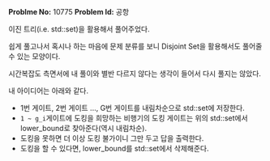 **Problme No:** 10775
**Problem Id:** 공항


이진 트리(i.e. std::set)을 활용해서 풀어주었다.


쉽게 풀고나서 혹시나 하는 마음에 문제 분류를 보니 Disjoint Set을 활용해서도 풀어줄 수 있는 모양이다.


시간복잡도 측면서에 내 풀이와 별반 다르지 않다는 생각이 들어서 다시 풀지는 않았다.


내 아이디어는 아래와 같다.


- 1번 게이트, 2번 게이트 ..., G번 게이트를 내림차순으로 std::set에 저장한다.
- `1 ~ g_i`게이트에 도킹을 희망하는 비행기의 도킹 게이트는 위의 std::set에서 lower_bound로 찾아준다(역시 내림차순).
- 도킹을 못하면 더 이상 도킹 불가이니 그만 두고 답을 출력한다.
- 도킹을 할 수 있다면, lower_bound를 std::set에서 삭제해준다.
